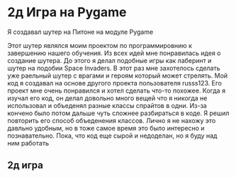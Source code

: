 # 2д Игра на Pygame<br>
Я создавал шутер на Питоне на модуле Pygame

Этот шутер являлся моим проектом по программировнию к завершению нашего обучения. Из всех идей мне понравилась идея о создание шутера. До этого я делал подобные игры как лаберинт и шутер на подобии Space Invaders. В этот раз мне захотелось сделать уже раельный шутер с врагами и героям который может стрелять. Мой код я создавал на основе другого проекта пользователя russs123. Его проект мне очень понравился и хотел сделать что-то похожее. Когда я изучал его код, он делал довольно много вещей что я никогда не использовал и объеденял разные классы спрайтов в одни. Из-за кончено было потом дальше чуть сложнее разбираться в коде. Я решил повторить его способ объеденения классов. Лично я не нахожу это давльно удобным, но в тоже самое время это было интересно и познавательно. Пока, что код еще сырой и недоделан, но я буду над ним работать<br>

## 2д игра<br>

